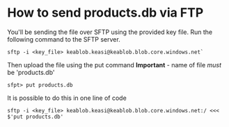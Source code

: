 # How to send products.db via FTP

You'll be sending the file over SFTP using the provided key file. Run the following command to the SFTP server.
```
sftp -i <key_file> keablob.keasi@keablob.blob.core.windows.net`
```
Then upload the file using the put command
**Important** - name of file *must* be 'products.db'
```
sfpt> put products.db
```

It is possible to do this in one line of code
```
sftp -i <key_file> keablob.keasi@keablob.blob.core.windows.net:/ <<< $'put products.db'
```